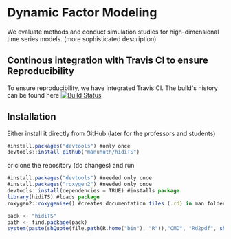 # Dynamic Factor Modeling
We evaluate methods and conduct simulation studies for high-dimensional time series models. (more sophisticated description) 

## Continous integration with Travis CI to ensure Reproducibility
To ensure reproducibility, we have integrated Travis CI. The build's history can be found here [![Build Status](https://travis-ci.org/HumanCapitalAnalysis/microeconometrics-course-project-manuhuth.svg?branch=master)](https://travis-ci.org/github/manuhuth/hidiTS)

## Installation

Either install it directly from GitHub (later for the professors and students) 
```javascript
#install.packages("devtools") #only once
devtools::install_github("manuhuth/hidiTS")
```

or clone the repository (do changes) and run
```javascript
#install.packages("devtools") #needed only once
#install.packages("roxygen2") #needed only once
devtools::install(dependencies = TRUE) #installs package
library(hidiTS) #loads package
roxygen2::roxygenise() #creates documentation files (.rd) in man folder

pack <- "hidiTS"
path <- find.package(pack)
system(paste(shQuote(file.path(R.home("bin"), "R")),"CMD", "Rd2pdf", shQuote(path))) #creates Vignette
```

